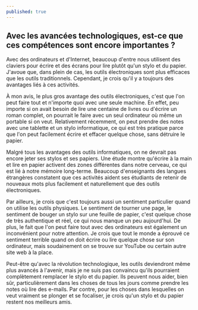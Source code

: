 ```yaml
---
published: true
---
```

## Avec les avancées technologiques, est-ce que ces compétences sont encore importantes ?

Avec des ordinateurs et d'Internet, beaucoup d'entre nous utilisent des claviers pour écrire et des écrans pour lire plutôt qu'un stylo et du papier. J'avoue que, dans plein de cas, les outils électroniques sont plus efficaces que les outils traditionnels. Cependant, je crois qu'il y a toujours des avantages liés à ces activités.

À mon avis, le plus gros avantage des outils électroniques, c'est que l'on peut faire tout et n'importe quoi avec une seule machine. En effet, peu importe si on avait besoin de lire une centaine de livres ou d'écrire un roman complet, on pourrait le faire avec un seul ordinateur où même un portable si on veut. Relativement récemment, on peut prendre des notes avec une tablette et un stylo informatique, ce qui est très pratique parce que l'on peut facilement écrire et effacer quelque chose, sans détruire le papier.

Malgré tous les avantages des outils informatiques, on ne devrait pas encore jeter ses stylos et ses papiers. Une étude montre qu'écrire à la main et lire en papier activent des zones différentes dans notre cerveau, ce qui est lié à notre mémoire long-terme. Beaucoup d'enseignants des langues étrangères constatent que ces activités aident ses étudiants de retenir de nouveaux mots plus facilement et naturellement que des outils électroniques. 

Par ailleurs, je crois que c'est toujours aussi un sentiment particulier quand on utilise les outils physiques. Le sentiment de tourner une page, le sentiment de bouger un stylo sur une feuille de papier, c'est quelque chose de très authentique et réel, ce qui nous manque un peu aujourd'hui. De plus, le fait que l'on peut faire tout avec des ordinateurs est également un inconvénient pour notre attention. Je crois que tout le monde a éprouvé ce sentiment terrible quand on doit écrire ou lire quelque chose sur son ordinateur, mais soudainement on se trouve sur YouTube ou certain autre site web à la place. 

Peut-être qu'avec la révolution technologique, les outils deviendront même plus avancés à l'avenir, mais je ne suis pas convaincu qu'ils pourraient complètement remplacer le stylo et du papier. Ils peuvent nous aider, bien sûr, particulièrement dans les choses de tous les jours comme prendre les notes où lire des e-mails. Par contre, pour les choses dans lesquelles on veut vraiment se plonger et se focaliser, je crois qu'un stylo et du papier restent nos meilleurs amis.